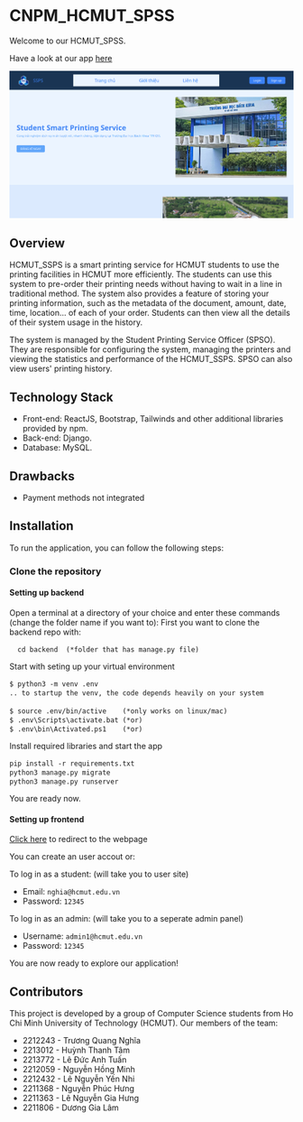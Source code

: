 # CNPM_HCMUT_SPSS
Welcome to our HCMUT_SPSS.

Have a look at our app [here](spss-frontend-1-3948dawa1-quanghias-projects.vercel.app)

![Guest's homepage](./doc/asset/guesthome.png)

## Overview
HCMUT_SSPS is a smart printing service for HCMUT students to use the printing facilities in HCMUT more efficiently. The students can use this system to pre-order their printing needs without having to wait in a line in traditional method. The system also provides a feature of storing your printing information, such as the metadata of the document, amount, date, time, location... of each of your order. Students can then view all the details of their system usage in the history.

The system is managed by the Student Printing Service Officer (SPSO). They are responsible for configuring the system, managing the printers and viewing the statistics and performance of the HCMUT_SSPS. SPSO can also view users' printing history.

## Technology Stack
- Front-end: ReactJS, Bootstrap, Tailwinds and other additional libraries provided by npm.
- Back-end: Django.
- Database: MySQL.

## Drawbacks
- Payment methods not integrated

## Installation
To run the application, you can follow the following steps:

### Clone the repository
#### Setting up backend
Open a terminal at a directory of your choice and enter these commands (change the folder name if you want to):
First you want to clone the backend repo with:
```
  cd backend  (*folder that has manage.py file)
```
Start with seting up your virtual environment
```
$ python3 -m venv .env
.. to startup the venv, the code depends heavily on your system

$ source .env/bin/active    (*only works on linux/mac)
$ .env\Scripts\activate.bat (*or)
$ .env\bin\Activated.ps1    (*or)
```

Install required libraries and start the app
```
pip install -r requirements.txt
python3 manage.py migrate 
python3 manage.py runserver
```

You are ready now.
#### Setting up frontend
[Click here](spss-frontend-1-n107ztocq-quanghias-projects.vercel.app) to redirect to the webpage

You can create an user accout or:

To log in as a student: (will take you to user site)
* Email: `nghia@hcmut.edu.vn`
* Password: `12345`

To log in as an admin: (will take you to a seperate admin panel)
* Username: `admin1@hcmut.edu.vn`
* Password: `12345`

You are now ready to explore our application!

## Contributors
This project is developed by a group of Computer Science students from Ho Chi Minh University of Technology (HCMUT). Our members of the team:
* 2212243 - Trương Quang Nghĩa
* 2213012 - Huỳnh Thanh Tâm
* 2213772 - Lê Đức Anh Tuấn
* 2212059 - Nguyễn Hồng Minh
* 2212432 - Lê Nguyễn Yến Nhi
* 2211368 - Nguyễn Phúc Hưng
* 2211363 - Lê Nguyễn Gia Hưng
* 2211806 - Dương Gia Lâm

